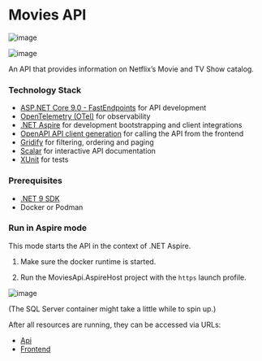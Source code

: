 # Movies API

![image](https://github.com/user-attachments/assets/97832997-c0ab-499f-81f9-55c2779e26e7)

![image](https://github.com/user-attachments/assets/3a7eafe6-97db-4bea-9aa8-be11ad31cf56)

An API that provides information on Netflix’s Movie and TV Show catalog.

### Technology Stack

- [ASP.NET Core 9.0 - FastEndpoints](https://fast-endpoints.com) for API development
- [OpenTelemetry (OTel)](https://learn.microsoft.com/en-us/dotnet/core/diagnostics/observability-with-otel) for observability
- [.NET Aspire](https://learn.microsoft.com/en-us/dotnet/aspire/get-started/aspire-overview) for development bootstrapping and client integrations
- [OpenAPI API client generation](https://openapi-generator.tech/docs/generators/typescript-angular/) for calling the API from the frontend
- [Gridify](https://alirezanet.github.io/Gridify) for filtering, ordering and paging
- [Scalar](https://learn.microsoft.com/en-us/aspnet/core/fundamentals/openapi/using-openapi-documents?view=aspnetcore-9.0#use-scalar-for-interactive-api-documentation) for interactive API documentation
- [XUnit](https://xunit.net) for tests

### Prerequisites

- [.NET 9 SDK](https://dotnet.microsoft.com/en-us/download/dotnet/9.0)
- Docker or Podman

### Run in Aspire mode

This mode starts the API in the context of .NET Aspire.

1. Make sure the docker runtime is started.

2. Run the MoviesApi.AspireHost project with the `https` launch profile.

![image](https://github.com/user-attachments/assets/c7e131a4-6d06-40c7-bdc2-7e97eb08899f)

(The SQL Server container might take a little while to spin up.)

After all resources are running, they can be accessed via URLs:

- [Api](https://localhost:7445/scalar/v1)
- [Frontend](http://localhost:8000)

